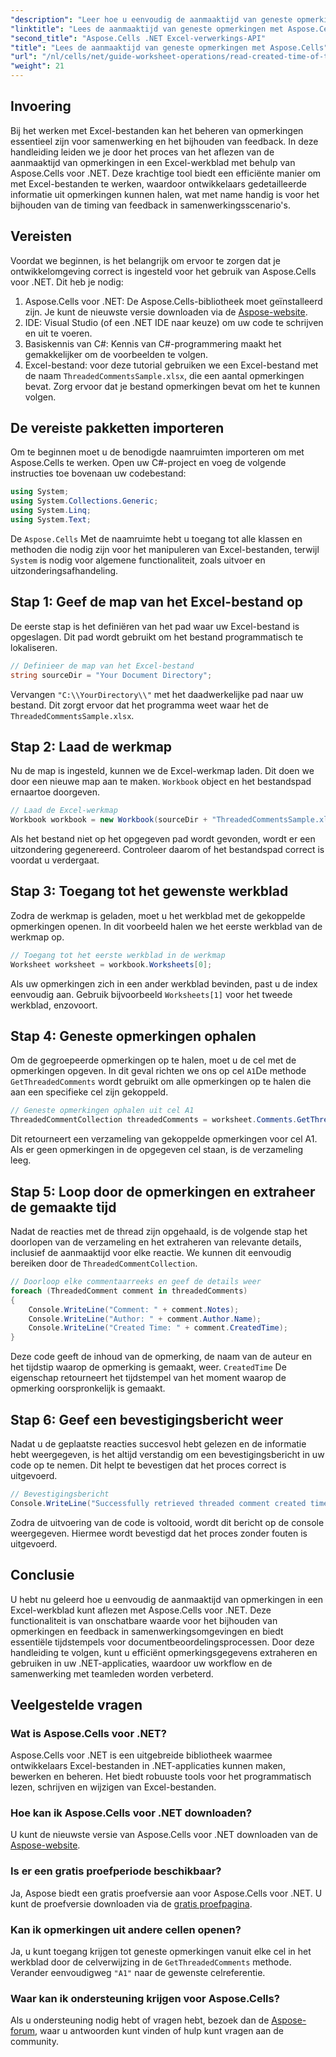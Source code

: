 ```yaml
---
"description": "Leer hoe u eenvoudig de aanmaaktijd van geneste opmerkingen in een Excel-werkblad kunt aflezen met Aspose.Cells voor .NET. Volg onze gedetailleerde handleiding met stapsgewijze instructies."
"linktitle": "Lees de aanmaaktijd van geneste opmerkingen met Aspose.Cells"
"second_title": "Aspose.Cells .NET Excel-verwerkings-API"
"title": "Lees de aanmaaktijd van geneste opmerkingen met Aspose.Cells"
"url": "/nl/cells/net/guide-worksheet-operations/read-created-time-of-threaded-comment/"
"weight": 21
---
```


## Invoering

Bij het werken met Excel-bestanden kan het beheren van opmerkingen essentieel zijn voor samenwerking en het bijhouden van feedback. In deze handleiding leiden we je door het proces van het aflezen van de aanmaaktijd van opmerkingen in een Excel-werkblad met behulp van Aspose.Cells voor .NET. Deze krachtige tool biedt een efficiënte manier om met Excel-bestanden te werken, waardoor ontwikkelaars gedetailleerde informatie uit opmerkingen kunnen halen, wat met name handig is voor het bijhouden van de timing van feedback in samenwerkingsscenario's.

## Vereisten

Voordat we beginnen, is het belangrijk om ervoor te zorgen dat je ontwikkelomgeving correct is ingesteld voor het gebruik van Aspose.Cells voor .NET. Dit heb je nodig:

1. Aspose.Cells voor .NET: De Aspose.Cells-bibliotheek moet geïnstalleerd zijn. Je kunt de nieuwste versie downloaden via de [Aspose-website](https://releases.aspose.com/cells/net/).
2. IDE: Visual Studio (of een .NET IDE naar keuze) om uw code te schrijven en uit te voeren.
3. Basiskennis van C#: Kennis van C#-programmering maakt het gemakkelijker om de voorbeelden te volgen.
4. Excel-bestand: voor deze tutorial gebruiken we een Excel-bestand met de naam `ThreadedCommentsSample.xlsx`, die een aantal opmerkingen bevat. Zorg ervoor dat je bestand opmerkingen bevat om het te kunnen volgen.

## De vereiste pakketten importeren

Om te beginnen moet u de benodigde naamruimten importeren om met Aspose.Cells te werken. Open uw C#-project en voeg de volgende instructies toe bovenaan uw codebestand:

```csharp
using System;
using System.Collections.Generic;
using System.Linq;
using System.Text;
```

De `Aspose.Cells` Met de naamruimte hebt u toegang tot alle klassen en methoden die nodig zijn voor het manipuleren van Excel-bestanden, terwijl `System` is nodig voor algemene functionaliteit, zoals uitvoer en uitzonderingsafhandeling.

## Stap 1: Geef de map van het Excel-bestand op

De eerste stap is het definiëren van het pad waar uw Excel-bestand is opgeslagen. Dit pad wordt gebruikt om het bestand programmatisch te lokaliseren.

```csharp
// Definieer de map van het Excel-bestand
string sourceDir = "Your Document Directory";
```

Vervangen `"C:\\YourDirectory\\"` met het daadwerkelijke pad naar uw bestand. Dit zorgt ervoor dat het programma weet waar het de `ThreadedCommentsSample.xlsx`.

## Stap 2: Laad de werkmap

Nu de map is ingesteld, kunnen we de Excel-werkmap laden. Dit doen we door een nieuwe map aan te maken. `Workbook` object en het bestandspad ernaartoe doorgeven.

```csharp
// Laad de Excel-werkmap
Workbook workbook = new Workbook(sourceDir + "ThreadedCommentsSample.xlsx");
```

Als het bestand niet op het opgegeven pad wordt gevonden, wordt er een uitzondering gegenereerd. Controleer daarom of het bestandspad correct is voordat u verdergaat.

## Stap 3: Toegang tot het gewenste werkblad

Zodra de werkmap is geladen, moet u het werkblad met de gekoppelde opmerkingen openen. In dit voorbeeld halen we het eerste werkblad van de werkmap op.

```csharp
// Toegang tot het eerste werkblad in de werkmap
Worksheet worksheet = workbook.Worksheets[0];
```

Als uw opmerkingen zich in een ander werkblad bevinden, past u de index eenvoudig aan. Gebruik bijvoorbeeld `Worksheets[1]` voor het tweede werkblad, enzovoort.

## Stap 4: Geneste opmerkingen ophalen

Om de gegroepeerde opmerkingen op te halen, moet u de cel met de opmerkingen opgeven. In dit geval richten we ons op cel `A1`De methode `GetThreadedComments` wordt gebruikt om alle opmerkingen op te halen die aan een specifieke cel zijn gekoppeld.

```csharp
// Geneste opmerkingen ophalen uit cel A1
ThreadedCommentCollection threadedComments = worksheet.Comments.GetThreadedComments("A1");
```

Dit retourneert een verzameling van gekoppelde opmerkingen voor cel A1. Als er geen opmerkingen in de opgegeven cel staan, is de verzameling leeg.

## Stap 5: Loop door de opmerkingen en extraheer de gemaakte tijd

Nadat de reacties met de thread zijn opgehaald, is de volgende stap het doorlopen van de verzameling en het extraheren van relevante details, inclusief de aanmaaktijd voor elke reactie. We kunnen dit eenvoudig bereiken door de `ThreadedCommentCollection`.

```csharp
// Doorloop elke commentaarreeks en geef de details weer
foreach (ThreadedComment comment in threadedComments)
{
    Console.WriteLine("Comment: " + comment.Notes);
    Console.WriteLine("Author: " + comment.Author.Name);
    Console.WriteLine("Created Time: " + comment.CreatedTime);
}
```

Deze code geeft de inhoud van de opmerking, de naam van de auteur en het tijdstip waarop de opmerking is gemaakt, weer. `CreatedTime` De eigenschap retourneert het tijdstempel van het moment waarop de opmerking oorspronkelijk is gemaakt.

## Stap 6: Geef een bevestigingsbericht weer

Nadat u de geplaatste reacties succesvol hebt gelezen en de informatie hebt weergegeven, is het altijd verstandig om een bevestigingsbericht in uw code op te nemen. Dit helpt te bevestigen dat het proces correct is uitgevoerd.

```csharp
// Bevestigingsbericht
Console.WriteLine("Successfully retrieved threaded comment created times.");
```

Zodra de uitvoering van de code is voltooid, wordt dit bericht op de console weergegeven. Hiermee wordt bevestigd dat het proces zonder fouten is uitgevoerd.

## Conclusie

U hebt nu geleerd hoe u eenvoudig de aanmaaktijd van opmerkingen in een Excel-werkblad kunt aflezen met Aspose.Cells voor .NET. Deze functionaliteit is van onschatbare waarde voor het bijhouden van opmerkingen en feedback in samenwerkingsomgevingen en biedt essentiële tijdstempels voor documentbeoordelingsprocessen. Door deze handleiding te volgen, kunt u efficiënt opmerkingsgegevens extraheren en gebruiken in uw .NET-applicaties, waardoor uw workflow en de samenwerking met teamleden worden verbeterd.

## Veelgestelde vragen

### Wat is Aspose.Cells voor .NET?

Aspose.Cells voor .NET is een uitgebreide bibliotheek waarmee ontwikkelaars Excel-bestanden in .NET-applicaties kunnen maken, bewerken en beheren. Het biedt robuuste tools voor het programmatisch lezen, schrijven en wijzigen van Excel-bestanden.

### Hoe kan ik Aspose.Cells voor .NET downloaden?

U kunt de nieuwste versie van Aspose.Cells voor .NET downloaden van de [Aspose-website](https://releases.aspose.com/cells/net/).

### Is er een gratis proefperiode beschikbaar?

Ja, Aspose biedt een gratis proefversie aan voor Aspose.Cells voor .NET. U kunt de proefversie downloaden via de [gratis proefpagina](https://releases.aspose.com/).

### Kan ik opmerkingen uit andere cellen openen?

Ja, u kunt toegang krijgen tot geneste opmerkingen vanuit elke cel in het werkblad door de celverwijzing in de `GetThreadedComments` methode. Verander eenvoudigweg `"A1"` naar de gewenste celreferentie.

### Waar kan ik ondersteuning krijgen voor Aspose.Cells?

Als u ondersteuning nodig hebt of vragen hebt, bezoek dan de [Aspose-forum](https://forum.aspose.com/c/cells/9), waar u antwoorden kunt vinden of hulp kunt vragen aan de community.
